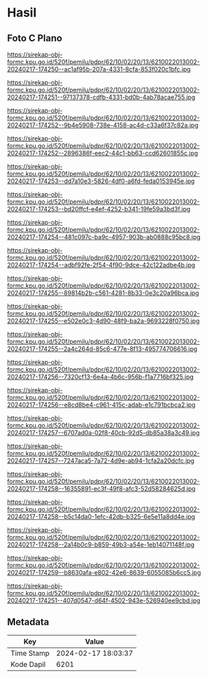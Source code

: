 # Hasil

## Foto C Plano

https://sirekap-obj-formc.kpu.go.id/520f/pemilu/pdpr/62/10/02/20/13/6210022013002-20240217-174250--ac1af95b-207a-4331-8cfa-853f020c1bfc.jpg

https://sirekap-obj-formc.kpu.go.id/520f/pemilu/pdpr/62/10/02/20/13/6210022013002-20240217-174251--97137378-cdfb-4331-bd0b-4ab78acae755.jpg

https://sirekap-obj-formc.kpu.go.id/520f/pemilu/pdpr/62/10/02/20/13/6210022013002-20240217-174252--9b4e5908-738e-4158-ac4d-c33a6f37c82a.jpg

https://sirekap-obj-formc.kpu.go.id/520f/pemilu/pdpr/62/10/02/20/13/6210022013002-20240217-174252--2896386f-eec2-44c1-bb63-ccd62601855c.jpg

https://sirekap-obj-formc.kpu.go.id/520f/pemilu/pdpr/62/10/02/20/13/6210022013002-20240217-174253--dd7a10e3-5826-4df0-a6fd-feda0153945e.jpg

https://sirekap-obj-formc.kpu.go.id/520f/pemilu/pdpr/62/10/02/20/13/6210022013002-20240217-174253--bd20ffcf-e4ef-4252-b341-19fe59a3bd3f.jpg

https://sirekap-obj-formc.kpu.go.id/520f/pemilu/pdpr/62/10/02/20/13/6210022013002-20240217-174254--481c097c-ba9c-4957-903b-ab0888c95bc8.jpg

https://sirekap-obj-formc.kpu.go.id/520f/pemilu/pdpr/62/10/02/20/13/6210022013002-20240217-174254--adbf92fe-2f54-4f90-9dce-42c122adbe4b.jpg

https://sirekap-obj-formc.kpu.go.id/520f/pemilu/pdpr/62/10/02/20/13/6210022013002-20240217-174255--89814b2b-c561-4281-8b33-0e3c20a96bca.jpg

https://sirekap-obj-formc.kpu.go.id/520f/pemilu/pdpr/62/10/02/20/13/6210022013002-20240217-174255--e502e0c3-4d90-48f9-ba2a-9693228f0750.jpg

https://sirekap-obj-formc.kpu.go.id/520f/pemilu/pdpr/62/10/02/20/13/6210022013002-20240217-174255--2a4c264d-85c6-477e-8f13-495774706616.jpg

https://sirekap-obj-formc.kpu.go.id/520f/pemilu/pdpr/62/10/02/20/13/6210022013002-20240217-174256--7320cf13-6e4a-4b6c-956b-f1a7716bf325.jpg

https://sirekap-obj-formc.kpu.go.id/520f/pemilu/pdpr/62/10/02/20/13/6210022013002-20240217-174256--e8cd8be4-c961-415c-adab-e1c791bcbca2.jpg

https://sirekap-obj-formc.kpu.go.id/520f/pemilu/pdpr/62/10/02/20/13/6210022013002-20240217-174257--6707ad0a-02f8-40cb-92d5-db85a38a3c49.jpg

https://sirekap-obj-formc.kpu.go.id/520f/pemilu/pdpr/62/10/02/20/13/6210022013002-20240217-174257--7247aca5-7a72-4d9e-ab94-1cfa2a20dcfc.jpg

https://sirekap-obj-formc.kpu.go.id/520f/pemilu/pdpr/62/10/02/20/13/6210022013002-20240217-174258--16355891-ec3f-49f8-afc3-52d58284625d.jpg

https://sirekap-obj-formc.kpu.go.id/520f/pemilu/pdpr/62/10/02/20/13/6210022013002-20240217-174258--b5c14da0-1efc-42db-b325-6e5e11a8dd4e.jpg

https://sirekap-obj-formc.kpu.go.id/520f/pemilu/pdpr/62/10/02/20/13/6210022013002-20240217-174258--2a14b0c9-b859-49b3-a54e-1eb14071148f.jpg

https://sirekap-obj-formc.kpu.go.id/520f/pemilu/pdpr/62/10/02/20/13/6210022013002-20240217-174259--b8630afa-e802-42e6-8639-6055085b6cc5.jpg

https://sirekap-obj-formc.kpu.go.id/520f/pemilu/pdpr/62/10/02/20/13/6210022013002-20240217-174251--407d0547-d64f-4502-943e-526940ee9cbd.jpg


## Metadata

| Key        | Value               |
| ---------- | ------------------- |
| Time Stamp | 2024-02-17 18:03:37 |
| Kode Dapil | 6201                |



